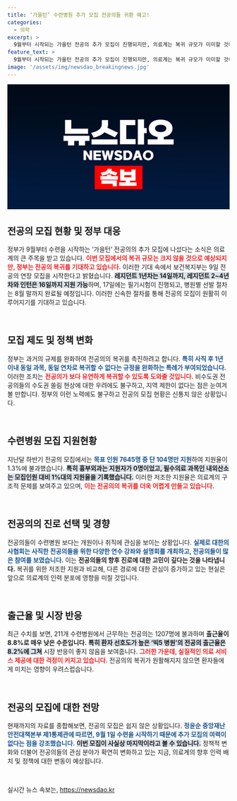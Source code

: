 ```yaml
---
title: ‘가을턴’ 수련병원 추가 모집 전공의들 귀환 예고!
categories:
  - 의학
excerpt: >
  9월부터 시작되는 가을턴 전공의 추가 모집이 진행되지만, 의료계는 복귀 규모가 미미할 것이라 분석하고 있다. 최근 전공의 지원율이 1%대에 불과해, 최악의 상황을 고려해야 할 시점! 클릭하고 자세한 내용을 확인해보세요.
feature_text: >
  9월부터 시작되는 가을턴 전공의 추가 모집이 진행되지만, 의료계는 복귀 규모가 미미할 것이라 분석하고 있다. 최근 전공의 지원율이 1%대에 불과해, 최악의 상황을 고려해야 할 시점! 클릭하고 자세한 내용을 확인해보세요.
image: '/assets/img/newsdao_breakingnews.jpg'
---
```


<p><img src="/assets/img/newsdao_breakingnews.jpg" alt="ontimetimes 속보" /></p>

<h2 data-ke-size="size26">전공의 모집 현황 및 정부 대응</h2>

<p data-ke-size="size16">정부가 9월부터 수련을 시작하는 ‘가을턴’ 전공의의 추가 모집에 나섰다는 소식은 의료계의 큰 주목을 받고 있습니다. <b><span style="color: #ee2323;">이번 모집에서의 복귀 규모는 크지 않을 것으로 예상되지만, 정부는 전공의 복귀를 기대하고 있습니다.</span></b> 이러한 기대 속에서 보건복지부는 9일 전공의 연장 모집을 시작한다고 밝혔습니다. <b><span style="background-color: #21538527;">레지던트 1년차는 14일까지, 레지던트 2~4년차와 인턴은 16일까지 지원 가능</span></b>하며, 17일에는 필기시험이 진행되고, 병원별 선발 절차는 8월 말까지 완료될 예정입니다. 이러한 신속한 절차를 통해 전공의 모집이 원활히 이루어지기를 기대하고 있습니다.</p>

<p data-ke-size="size16">&nbsp;</p>

<h2 data-ke-size="size26">모집 제도 및 정책 변화</h2>

<p data-ke-size="size16">정부는 과거의 규제를 완화하여 전공의의 복귀를 촉진하려고 합니다. <b><span style="color: #1a5490;">특히 사직 후 1년 이내 동일 과목, 동일 연차로 복귀할 수 없다는 규정을 완화하는 특례가 부여되었습니다.</span></b> 이러한 조치는 <b><span style="color: #ee2323;">전공의가 보다 유연하게 복귀할 수 있도록 도와줄 것입니다.</span></b> 비수도권 전공의들의 수도권 쏠림 현상에 대한 우려에도 불구하고, 지역 제한이 없다는 점은 눈여겨볼 만합니다. 정부의 이런 노력에도 불구하고 전공의 모집 현황은 신통치 않은 상황입니다.</p>

<p data-ke-size="size16">&nbsp;</p>

<h2 data-ke-size="size26">수련병원 모집 지원현황</h2>

<p data-ke-size="size16">지난달 하반기 전공의 모집에서는 <b><span style="color: #1a5490;">목표 인원 7645명 중 단 104명만 지원</span></b>하여 지원율이 1.3%에 불과했습니다. <b><span style="background-color: #21538527;">특히 흉부외과는 지원자가 0명이었고, 필수의료 과목인 내외산소는 모집인원 대비 1%대의 지원율을 기록했습니다.</span></b> 이러한 저조한 지원율은 의료계의 구조적 문제를 보여주고 있으며, <b><span style="color: #ee2323;">이는 전공의의 복귀를 더욱 어렵게 만들고 있습니다.</span></b></p>

<p data-ke-size="size16">&nbsp;</p>

<h2 data-ke-size="size26">전공의의 진로 선택 및 경향</h2>

<p data-ke-size="size16">전공의들이 수련병원 보다는 개원이나 취직에 관심을 보이는 상황입니다. <b><span style="color: #1a5490;">실제로 대한의사협회는 사직한 전공의들을 위한 다양한 연수 강좌와 설명회를 개최하고, 전공의들이 많은 참여를 보였습니다.</span></b> 이는 <b><span style="ee2323;">전공의들의 향후 진로에 대한 고민이 깊다는 것을 나타냅니다.</span></b> 복귀를 위한 저조한 지원과 비교해, 다른 경로에 대한 관심이 증가하고 있는 현실은 앞으로 의료계의 인력 분포에 영향을 미칠 것입니다.</p>

<p data-ke-size="size16">&nbsp;</p>

<h2 data-ke-size="size26">출근율 및 시장 반응</h2>

<p data-ke-size="size16">최근 수치를 보면, 211개 수련병원에서 근무하는 전공의는 1207명에 불과하며 <b><span style="dynamic color: #1a5490;">출근율이 8.8%로 매우 낮은 수준입니다.</span></b> <b><span style="background-color: #21538527;">특히 환자 선호도가 높은 ‘빅5 병원’의 전공의 출근율은 8.2%에 그쳐</span></b> 시장 반응이 좋지 않음을 보여줍니다. <b><span style="color: #ee2323;">그러한 가운데, 실질적인 의료 서비스 제공에 대한 걱정이 커지고 있습니다.</span></b> 전공의의 복귀가 원활해지지 않으면 환자들에게 미치는 영향이 우려스럽습니다.</p>

<p data-ke-size="size16">&nbsp;</p>

<h2 data-ke-size="size26">전공의 모집에 대한 전망</h2>

<p data-ke-size="size16">현재까지의 자료를 종합해보면, 전공의 모집은 쉽지 않은 상황입니다. <b><span style="color: #1a5490;">정윤순 중앙재난안전대책본부 제1통제관에 따르면, 9월 1일 수련을 시작하기 때문에 추가 모집의 여력이 없다는 점을 강조했습니다.</span></b> <b><span style="background-color: #21538527;">이번 모집이 사실상 마지막이라고 볼 수 있습니다.</span></b> 정책적 변화와 더불어 전공의들의 관심 분야가 확연히 변화하고 있는 지금, 의료계의 향후 인력 배치 및 정책에 대한 변동이 예상됩니다.</p>

<p data-ke-size="size16">&nbsp;</p>
실시간 뉴스 속보는, <a href="https://newsdao.kr" rel="dofollow">https://newsdao.kr</a>


